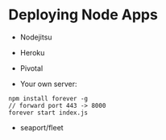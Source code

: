# Deploying Node Apps

* Nodejitsu
* Heroku
* Pivotal

* Your own server:

```
npm install forever -g
// forward port 443 -> 8000
forever start index.js
```

* seaport/fleet
